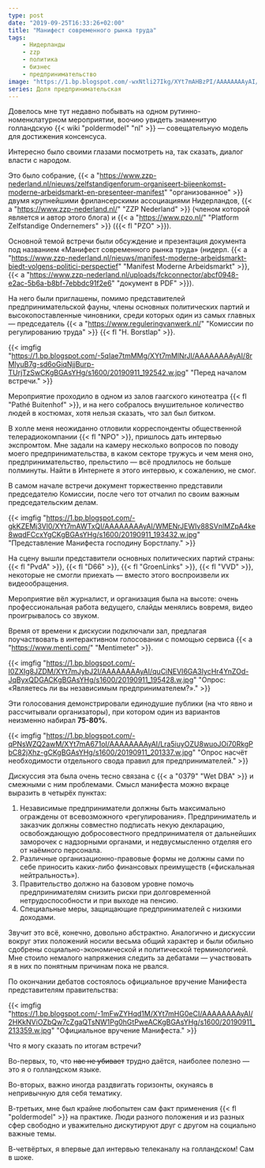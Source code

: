 ```yaml
---
type: post
date: "2019-09-25T16:33:26+02:00"
title: "Манифест современного рынка труда"
tags:
    - Нидерланды
    - zzp
    - политика
    - бизнес
    - предпринимательство
image: "https://1.bp.blogspot.com/-wxNtli27Ikg/XYt7mAHBzPI/AAAAAAAAyAI/Bf3iTUIcfSkK8q4Yp5EtDF5EBzNB1yTYACKgBGAsYHg/s1600/20190911_192546.w.jpg"
series: Доля предпринимательская
---
```


Довелось мне тут недавно побывать на одном рутинно-номенклатурном мероприятии, воочию увидеть знаменитую голландскую {{< wiki "poldermodel" "nl" >}} — совещательную модель для достижения консенсуса.

Интересно было своими глазами посмотреть на, так сказать, диалог власти с народом.

<!--more-->

Это было собрание, {{< a "https://www.zzp-nederland.nl/nieuws/zelfstandigenforum-organiseert-bijeenkomst-moderne-arbeidsmarkt-en-presenteer-manifest" "организованное" >}} двумя крупнейшими фрилансерскими ассоциациями Нидерландов, {{< a "https://www.zzp-nederland.nl/" "ZZP Nederland" >}} (членом которой является и автор этого блога) и {{< a "https://www.pzo.nl/" "Platform Zelfstandige Ondernemers" >}} ({{< fl "PZO" >}}).

Основной темой встречи были обсуждение и презентация документа под названием «Манифест современного рынка труда» (нидерл. {{< a "https://www.zzp-nederland.nl/nieuws/manifest-moderne-arbeidsmarkt-biedt-volgens-politici-perspectief" "Manifest Moderne Arbeidsmarkt" >}}, {{< a "https://www.zzp-nederland.nl/uploads/fckconnector/abcf0948-e2ac-5b6a-b8bf-7ebbdc91f2e6" "документ в PDF" >}}).

На него были приглашены, помимо представителей предпринимательской фауны, члены основных политических партий и высокопоставленные чиновники, среди которых один из самых главных — председатель {{< a "https://www.reguleringvanwerk.nl/" "Комиссии по регулированию труда" >}} {{< fl "H. Borstlap" >}}.

{{< imgfig "https://1.bp.blogspot.com/-5qIae7tmMMg/XYt7mMlNrJI/AAAAAAAAyAI/8rMlyuB7g-sd6oGiqNjjBurp-TUrjTzSwCKgBGAsYHg/s1600/20190911_192542.w.jpg" "Перед началом встречи." >}}

Мероприятие проходило в одном из залов гаагского кинотеатра {{< fl "Pathé Buitenhof" >}}, и на него собралось внушительное количество людей в костюмах, хотя нельзя сказать, что зал был битком.

В холле меня неожиданно отловили корреспонденты общественной телерадиокомпании {{< fl "NPO" >}}, пришлось дать интервью экспромтом. Мне задали на камеру несколько вопросов по поводу моего предпринимательства, в каком секторе тружусь и чем меня оно, предпринимательство, прельстило — всё продлилось не больше полминуты. Найти в Интернете я этого интервью, к сожалению, не смог.

В самом начале встречи документ торжественно представили председателю Комиссии, после чего тот отчалил по своим важным председательским делам.

{{< imgfig "https://1.bp.blogspot.com/-gkKZEMj3Vl0/XYt7mAWTxQI/AAAAAAAAyAI/WMENrJEWIv88SVnlMZpA4ke8wqdFCcxYgCKgBGAsYHg/s1600/20190911_193432.w.jpg" "Представление Манифеста господину Борстлапу." >}}

На сцену вышли представители основных политических партий страны: {{< fl "PvdA" >}}, {{< fl "D66" >}}, {{< fl "GroenLinks" >}}, {{< fl "VVD" >}}, некоторые не смогли приехать — вместо этого воспроизвели их видеообращения.

Мероприятие вёл журналист, и организация была на высоте: очень профессиональная работа ведущего, слайды менялись вовремя, видео проигрывалось со звуком.

Время от времени к дискусии подключали зал, предлагая поучаствовать в интерактивном голосовании с помощью сервиса {{< a "https://www.menti.com/" "Mentimeter" >}}.

{{< imgfig "https://1.bp.blogspot.com/-I0ZXIg8JZDM/XYt7mJybJ2I/AAAAAAAAyAI/quCiNEVI6GA3IycHr4YnZOd-JqByxQDGACKgBGAsYHg/s1600/20190911_195428.w.jpg" "Опрос: «Являетесь ли вы независимым предпринимателем?»." >}}

Эти голосования демонстрировали единодушие публики (на что явно и рассчитывали организаторы), при котором один из вариантов неизменно набирал **75-80%**.

{{< imgfig "https://1.bp.blogspot.com/-qPNsWZQ2awM/XYt7mA671oI/AAAAAAAAyAI/Lra5iuyOZU8wuoJOi70RkgPbC82jXhz-gCKgBGAsYHg/s1600/20190911_201337.w.jpg" "Опрос насчёт необходимости отдельного свода правил для предпринимателей." >}}

Дискуссия эта была очень тесно связана с {{< a "0379" "Wet DBA" >}} и смежными с ним проблемами. Смысл манифеста можно вкраце выразить в четырёх пунктах:

1. Независимые предприниматели должны быть максимально ограждены от всевозможного «регулирования». Предприниматель и заказчик должны совместно подписать некую декларацию, освобождающую добросовестного предпринимателя от дальнейших заморочек с надзорными органами, и недвусмысленно отделяя его от наёмного персонала.
2. Различные организационно-правовые формы не должны сами по себе приносить каких-либо финансовых преимуществ («фискальная нейтральность»).
3. Правительство должно на базовом уровне помочь предпринимателям снизить риски при долговременной нетрудоспособности и при выходе на пенсию.
4. Специальные меры, защищающие предпринимателей с низкими доходами.

Звучит это всё, конечно, довольно абстрактно. Аналогично и дискуссии вокруг этих положений носили весьма общий характер и были обильно сдобрены социально-экономической и политической терминологией. Мне стоило немалого напряжения следить за дебатами — участвовать я в них по понятным причинам пока не рвался.

По окончании дебатов состоялось официальное вручение Манифеста представителям правительства:

{{< imgfig "https://1.bp.blogspot.com/-1mFwZYHqd1M/XYt7mHG0eCI/AAAAAAAAyAI/2HKkNViOZbQw7cZgaQTsNW1Pg0hGtPweACKgBGAsYHg/s1600/20190911_213359.w.jpg" "Официальное вручение Манифеста." >}}

Что я могу сказать по итогам встречи?

Во-первых, то, что ~~нас не убивает~~ трудно даётся, наиболее полезно — это я о голландском языке.

Во-вторых, важно иногда раздвигать горизонты, окунаясь в непривычную для себя тематику.

В-третьих, мне был крайне любопытен сам факт применения {{< fl "poldermodel" >}} на практике. Люди разного положения и из разных сфер свободно и уважительно дискутируют друг с другом на социально важные темы.

В-четвёртых, я впервые дал интервью телеканалу на голландском! Сам в шоке.